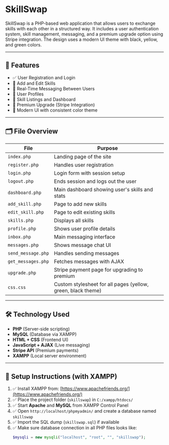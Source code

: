 # SkillSwap 

SkillSwap is a PHP-based web application that allows users to exchange skills with each other in a structured way. It includes a user authentication system, skill management, messaging, and a premium upgrade option using Stripe integration. The design uses a modern UI theme with black, yellow, and green colors.

---

## 🚀 Features

- ✅ User Registration and Login
- 🧠 Add and Edit Skills
- 💬 Real-Time Messaging Between Users
- 👤 User Profiles
- 🧾 Skill Listings and Dashboard
- 🌟 Premium Upgrade (Stripe Integration)
- 🎨 Modern UI with consistent color theme

---

## 🗂️ File Overview

| File | Purpose |
|------|---------|
| `index.php` | Landing page of the site |
| `register.php` | Handles user registration |
| `login.php` | Login form with session setup |
| `logout.php` | Ends session and logs out the user |
| `dashboard.php` | Main dashboard showing user's skills and stats |
| `add_skill.php` | Page to add new skills |
| `edit_skill.php` | Page to edit existing skills |
| `skills.php` | Displays all skills |
| `profile.php` | Shows user profile details |
| `inbox.php` | Main messaging interface |
| `messages.php` | Shows message chat UI |
| `send_message.php` | Handles sending messages |
| `get_messages.php` | Fetches messages with AJAX |
| `upgrade.php` | Stripe payment page for upgrading to premium |
| `css.css` | Custom stylesheet for all pages (yellow, green, black theme) |

---

## 🛠️ Technology Used

- **PHP** (Server-side scripting)
- **MySQL** (Database via XAMPP)
- **HTML + CSS** (Frontend UI)
- **JavaScript + AJAX** (Live messaging)
- **Stripe API** (Premium payments)
- **XAMPP** (Local server environment)

---

## 🧪 Setup Instructions (with XAMPP)

1. ✅ Install XAMPP from: [https://www.apachefriends.org/](https://www.apachefriends.org/)
2. ✅ Place the project folder (`skillswap`) in `C:/xampp/htdocs/`
3. ✅ Start **Apache** and **MySQL** from XAMPP Control Panel
4. ✅ Open `http://localhost/phpmyadmin/` and create a database named `skillswap`
5. ✅ Import the SQL dump (`skillswap.sql`) if available
6. ✅ Make sure database connection in all PHP files looks like:
   ```php
   $mysqli = new mysqli("localhost", "root", "", "skillswap");
